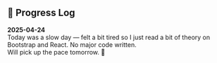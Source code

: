 ## 📆 Progress Log

**2025-04-24**  
Today was a slow day — felt a bit tired so I just read a bit of theory on Bootstrap and React. No major code written.  
Will pick up the pace tomorrow. 🚀
